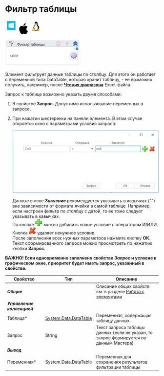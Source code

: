 # Фильтр таблицы

![](<../../../.gitbook/assets/image (100) (1) (1) (1) (1) (1) (1) (10) (209).png>)

![](<../../../.gitbook/assets/image (446).png>)

Элемент фильтрует данные таблицы по столбцу. Для этого он работает с переменной типа DataTable, которая хранит таблицу, - ее возможно получить, например, после [**Чтения диапазона**](https://docs.primo-rpa.ru/primo-rpa/g_elements/osnovnye-elementy/prilozhenie-excel/el_excel_readrange) Excel-файла.

Запрос к таблице возможно указать двумя способами:
1. В свойстве **Запрос**. Допустимо использование переменных в запросе. 
2. При нажатии шестеренки на панели элемента. В этом случае откроется окно с параметрами условия запроса:

   ![](<../../../.gitbook/assets/Фильтр таблицы. Условие.png>)

   Данные в поле **Значение** рекомендуется указывать в кавычках ("") вне зависимости от формата ячейки в самой таблице. Например, если настроен фильтр по столбцу с датой, то ее тоже следует указывать в кавычках.\
   По кнопке ![](<../../../.gitbook/assets/12 (2) (3) (1) (1) (1).png>) можно добавить новое условие с оператором И/ИЛИ. Кнопка ![](<../../../.gitbook/assets/13 (1) (1) (2) (1) (1) (1).png>) удаляет ненужное условие.\
   После заполнения всех нужных параметров нажмите кнопку **ОК**.\
   Текст сформированного запроса можно просмотреть по нажатию кнопки **Запрос**. 

**ВАЖНО! Если одновременно заполнено свойство *Запрос* и условие в графическом окне, приоритет будет иметь запрос, указанный в свойстве.**

| Свойство     | Тип                   | Описание                                                                            |
| ------------ | --------------------- | ----------------------------------------------------------------------------------- |
| ***Общие***  |  | Описание общих свойств см. в разделе [Работа с элементами](https://docs.primo-rpa.ru/primo-rpa/primo-studio/process/elements) |
| ***Управление коллекцией*** | | |
| Таблица\*    | [System.Data.DataTable](https://learn.microsoft.com/ru-ru/dotnet/api/system.data.datatable?view=net-5.0) | Переменная, содержащая таблицу данных |
| Запрос       | String                | Текст запроса таблицы данных (если не указан, то запрос формируется по данным Мастера) |
| ***Вывод***  |      |    |
| Переменная\* | System.Data.DataTable | Переменная для сохранения результатов фильтрации таблицы                            |

